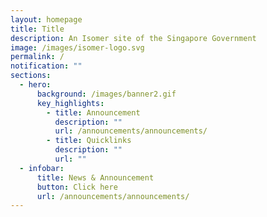 ```yaml
---
layout: homepage
title: Title
description: An Isomer site of the Singapore Government
image: /images/isomer-logo.svg
permalink: /
notification: ""
sections:
  - hero:
      background: /images/banner2.gif
      key_highlights:
        - title: Announcement
          description: ""
          url: /announcements/announcements/
        - title: Quicklinks
          description: ""
          url: ""
  - infobar:
      title: News & Announcement
      button: Click here
      url: /announcements/announcements/
---
```

